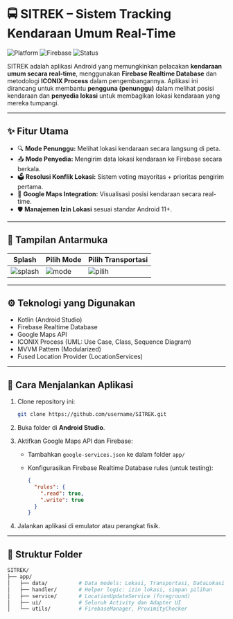 # 🚍 SITREK – Sistem Tracking Kendaraan Umum Real-Time

![Platform](https://img.shields.io/badge/platform-android-blue.svg)
![Firebase](https://img.shields.io/badge/backend-Firebase-orange)
![Status](https://img.shields.io/badge/status-selesai-blue)

SITREK adalah aplikasi Android yang memungkinkan pelacakan **kendaraan umum secara real-time**, menggunakan **Firebase Realtime Database** dan metodologi **ICONIX Process** dalam pengembangannya. Aplikasi ini dirancang untuk membantu **pengguna (penunggu)** dalam melihat posisi kendaraan dan **penyedia lokasi** untuk membagikan lokasi kendaraan yang mereka tumpangi.

---

## ✨ Fitur Utama

- 🔍 **Mode Penunggu:** Melihat lokasi kendaraan secara langsung di peta.
- 📤 **Mode Penyedia:** Mengirim data lokasi kendaraan ke Firebase secara berkala.
- 🗳️ **Resolusi Konflik Lokasi:** Sistem voting mayoritas + prioritas pengirim pertama.
- 📍 **Google Maps Integration:** Visualisasi posisi kendaraan secara real-time.
- 🛡️ **Manajemen Izin Lokasi** sesuai standar Android 11+.

---

## 📱 Tampilan Antarmuka

| Splash | Pilih Mode | Pilih Transportasi |
|--------|------------|--------------------|
| ![splash](screenshots/splash.png) | ![mode](screenshots/mode.png) | ![pilih](screenshots/pilih.png) |

---

## ⚙️ Teknologi yang Digunakan

- Kotlin (Android Studio)
- Firebase Realtime Database
- Google Maps API
- ICONIX Process (UML: Use Case, Class, Sequence Diagram)
- MVVM Pattern (Modularized)
- Fused Location Provider (LocationServices)

---

## 🚀 Cara Menjalankan Aplikasi

1. Clone repository ini:
    ```bash
    git clone https://github.com/username/SITREK.git
    ```

2. Buka folder di **Android Studio**.

3. Aktifkan Google Maps API dan Firebase:
    - Tambahkan `google-services.json` ke dalam folder `app/`
    - Konfigurasikan Firebase Realtime Database rules (untuk testing):

      ```json
      {
        "rules": {
          ".read": true,
          ".write": true
        }
      }
      ```

4. Jalankan aplikasi di emulator atau perangkat fisik.

---

## 📁 Struktur Folder

```bash
SITREK/
├── app/
│   ├── data/          # Data models: Lokasi, Transportasi, DataLokasi
│   ├── handler/       # Helper logic: izin lokasi, simpan pilihan
│   ├── service/       # LocationUpdateService (foreground)
│   ├── ui/            # Seluruh Activity dan Adapter UI
│   └── utils/         # FirebaseManager, ProximityChecker
